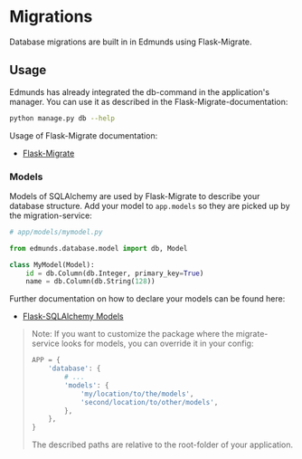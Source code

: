 
# Migrations

Database migrations are built in in Edmunds using Flask-Migrate.


## Usage

Edmunds has already integrated the db-command in the application's manager.
You can use it as described in the Flask-Migrate-documentation:
```bash
python manage.py db --help
```

Usage of Flask-Migrate documentation:
* [Flask-Migrate](https://flask-migrate.readthedocs.io)

### Models

Models of SQLAlchemy are used by Flask-Migrate to describe your database
structure. Add your model to `app.models` so they are picked up by the
migration-service:
```python
# app/models/mymodel.py

from edmunds.database.model import db, Model

class MyModel(Model):
    id = db.Column(db.Integer, primary_key=True)
    name = db.Column(db.String(128))
```
Further documentation on how to declare your models can be found here:
* [Flask-SQLAlchemy Models](http://flask-sqlalchemy.pocoo.org/2.2/models/)

> Note: If you want to customize the package where the migrate-service looks
> for models, you can override it in your config:
> ```python
> APP = {
>     'database': {
>         # ...
>         'models': {
>             'my/location/to/the/models',
>             'second/location/to/other/models',
>         },
>     },
> }
> ```
> The described paths are relative to the root-folder of your application.

